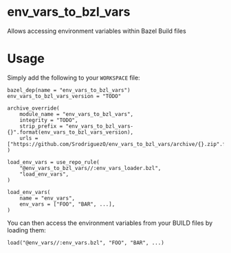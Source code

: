 # env_vars_to_bzl_vars
Allows accessing environment variables within Bazel Build files


# Usage
Simply add the following to your `WORKSPACE` file:
```starlark
bazel_dep(name = "env_vars_to_bzl_vars")
env_vars_to_bzl_vars_version = "TODO"

archive_override(
    module_name = "env_vars_to_bzl_vars",
    integrity = "TODO",
    strip_prefix = "env_vars_to_bzl_vars-{}".format(env_vars_to_bzl_vars_version),
    urls = ["https://github.com/SrodriguezO/env_vars_to_bzl_vars/archive/{}.zip".format(env_vars_to_bzl_vars_version)],
)

load_env_vars = use_repo_rule(
    "@env_vars_to_bzl_vars//:env_vars_loader.bzl",
    "load_env_vars",
)

load_env_vars(
    name = "env_vars",
    env_vars = ["FOO", "BAR", ...],
)
```

You can then access the environment variables from your BUILD files by loading them:
```
load("@env_vars//:env_vars.bzl", "FOO", "BAR", ...)
```
